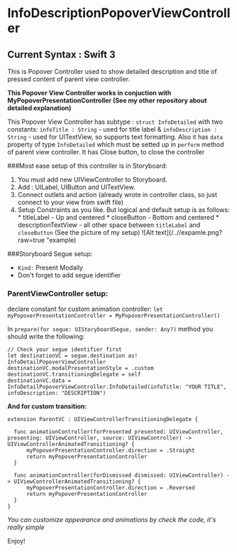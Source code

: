 # InfoDescriptionPopoverViewController

## Current Syntax : Swift 3

This is Popover Controller used to show detailed description and title of pressed content of parent view controller.

**This Popover View Controller works in conjuction with MyPopoverPresentationController (See my other repository about detailed explanation)**

This Popover View Controller has subtype : `struct InfoDetailed` with two constants: `infoTitle : String` - used for title label & `infoDescription : String` - used for UITextView, so supports text formatting.
Also it has `data` property of type `InfoDetailed` which must be setted up in `perform` method of parent view controller.
It has Close button, to close the controller

###Most ease setup of this controller is in Storyboard:
  1. You must add new UIViewController to Storyboard.
  2. Add : UILabel, UIButton and UITextView.
  3. Connect outlets and action (already wrote in controller class, so just connect to your view from swift file)
  3. Setup Constraints as you like. But logical and default setup is as follows:
    * titleLabel - Up and centered
    * closeButton - Bottom and centered
    * descriptionTextView - all other space between `titleLabel` and `closeButton`
    (See the picture of my setup)
    ![Alt text](/../<master>/expamle.png?raw=true "example)

###Storyboard Segue setup:
  * `Kind:` Present Modally
  * Don't forget to add segue identifier

### ParentViewController setup:

declare constant for custom animation controller:
`let myPopoverPresentationController = MyPopoverPresentationController()`

In `prepare(for segue: UIStoryboardSegue, sender: Any?)` method you should write the following:
  ```
  // Check your segue identifier first
 let destinationVC = segue.destination as! InfoDetailPopoverViewController
 destinationVC.modalPresentationStyle = .custom
 destinationVC.transitioningDelegate = self
 destinationVC.data = InfoDetailPopoverViewController.InfoDetailed(infoTitle: "YOUR TITLE", infoDescription: "DESCRIPTION")
  ```
  **And for custom transition:**
  ```
  extension ParentVC : UIViewControllerTransitioningDelegate {
    
    func animationController(forPresented presented: UIViewController, presenting: UIViewController, source: UIViewController) -> UIViewControllerAnimatedTransitioning? {
        myPopoverPresentationController.direction = .Straight
        return myPopoverPresentationController
    }
    
    func animationController(forDismissed dismissed: UIViewController) -> UIViewControllerAnimatedTransitioning? {
        myPopoverPresentationController.direction = .Reversed
        return myPopoverPresentationController
    }
}
```

*You can customize appearance and animations by check the code, it's really simple*

Enjoy!
